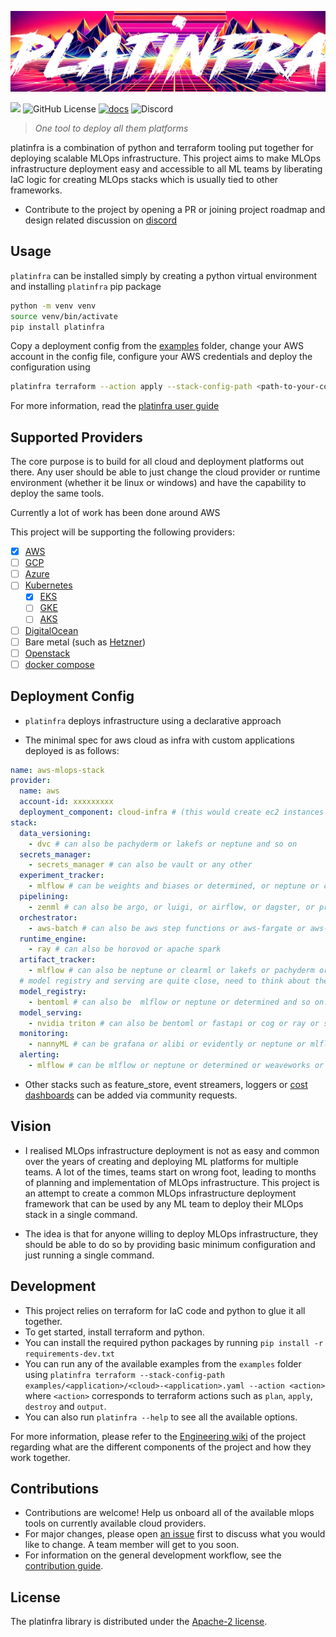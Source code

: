 ![Banner Logo](docs/_images/platinfra-logo.png)

[![](https://img.shields.io/pypi/v/platinfra)](https://pypi.org/project/platinfra)
![GitHub License](https://img.shields.io/github/license/platinfra/platinfra?color=orange)
[![docs](https://img.shields.io/badge/docs-latest-orange)](https://platinfra.github.io/)
![Discord](https://img.shields.io/discord/1199078513463009321?color=orange)

> _One tool to deploy all them platforms_

platinfra is a combination of python and terraform tooling put together for deploying scalable MLOps infrastructure. This project aims to make MLOps infrastructure deployment easy and accessible to all ML teams by liberating IaC logic for creating MLOps stacks which is usually tied to other frameworks.

- Contribute to the project by opening a PR or joining project roadmap and design related discussion on [discord](https://discord.gg/P49NPVNj)

## Usage

`platinfra` can be installed simply by creating a python virtual environment and installing `platinfra` pip package
```bash
python -m venv venv
source venv/bin/activate
pip install platinfra
```

Copy a deployment config from the [examples](https://github.com/platinfra/platinfra/tree/b6a753160d9841c522f661261a5eb569ee923608/examples) folder, change your AWS account in the config file, configure your AWS credentials and deploy the configuration using

```bash
platinfra terraform --action apply --stack-config-path <path-to-your-config>
```

For more information, read the [platinfra user guide](https://platinfra.github.io/user_guide/how_platinfra_works/)

## Supported Providers

The core purpose is to build for all cloud and deployment platforms out there. Any user should be able to just change the cloud provider or runtime environment (whether it be linux or windows) and have the capability to deploy the same tools.

Currently a lot of work has been done around AWS

This project will be supporting the following providers:
- [x] [AWS](https://aws.amazon.com/)
- [ ] [GCP](https://cloud.google.com/)
- [ ] [Azure](https://azure.microsoft.com/en-us)
- [ ] [Kubernetes](https://kubernetes.io/)
  - [x] [EKS](https://aws.amazon.com/eks/)
  - [ ] [GKE](https://cloud.google.com/kubernetes-engine)
  - [ ] [AKS](https://azure.microsoft.com/en-us/products/kubernetes-service)
- [ ] [DigitalOcean](https://www.digitalocean.com/)
- [ ] Bare metal (such as [Hetzner](https://www.hetzner.com/de))
- [ ] [Openstack](https://www.openstack.org/)
- [ ] [docker compose](https://docs.docker.com/compose/)

## Deployment Config

- `platinfra` deploys infrastructure using a declarative approach

- The minimal spec for aws cloud as infra with custom applications deployed is as follows:

```yaml
name: aws-mlops-stack
provider:
  name: aws
  account-id: xxxxxxxxx
  deployment_component: cloud-infra # (this would create ec2 instances and then deploy applications on it)
stack:
  data_versioning:
    - dvc # can also be pachyderm or lakefs or neptune and so on
  secrets_manager:
    - secrets_manager # can also be vault or any other
  experiment_tracker:
    - mlflow # can be weights and biases or determined, or neptune or clearml and so on...
  pipelining:
    - zenml # can also be argo, or luigi, or airflow, or dagster, or prefect or flyte or kubeflow and so on...
  orchestrator:
    - aws-batch # can also be aws step functions or aws-fargate or aws-eks or azure-aks and so on...
  runtime_engine:
    - ray # can also be horovod or apache spark
  artifact_tracker:
    - mlflow # can also be neptune or clearml or lakefs or pachyderm or determined or wandb and so on...
  # model registry and serving are quite close, need to think about them...
  model_registry:
    - bentoml # can also be  mlflow or neptune or determined and so on...
  model_serving:
    - nvidia triton # can also be bentoml or fastapi or cog or ray or seldoncore or tf serving
  monitoring:
    - nannyML # can be grafana or alibi or evidently or neptune or mlflow or prometheus or weaveworks and so on...
  alerting:
    - mlflow # can be mlflow or neptune or determined or weaveworks or prometheus or grafana and so on...
```

- Other stacks such as feature_store, event streamers, loggers or [cost dashboards](https://www.nebuly.com/) can be added via community requests.

## Vision

- I realised MLOps infrastructure deployment is not as easy and common over the years of creating and deploying ML platforms for multiple teams. A lot of the times, teams start on wrong foot, leading to months of planning and implementation of MLOps infrastructure. This project is an attempt to create a common MLOps infrastructure deployment framework that can be used by any ML team to deploy their MLOps stack in a single command.

- The idea is that for anyone willing to deploy MLOps infrastructure, they should be able to do so by providing basic minimum configuration and just running a single command.

## Development

- This project relies on terraform for IaC code and python to glue it all together.
- To get started, install terraform and python.
- You can install the required python packages by running `pip install -r requirements-dev.txt`
- You can run any of the available examples from the `examples` folder using `platinfra terraform --stack-config-path examples/<application>/<cloud>-<application>.yaml --action <action>` where `<action>` corresponds to terraform actions such as `plan`, `apply`, `destroy` and `output`.
- You can also run `platinfra --help` to see all the available options.

For more information, please refer to the [Engineering wiki](https://platinfra.github.io/) of the project regarding what are the different components of the project and how they work together.

## Contributions

- Contributions are welcome! Help us onboard all of the available mlops tools on currently available cloud providers.
- For major changes, please open [an issue](https://github.com/platinfra/platinfra/issues) first to discuss what you would like to change. A team member will get to you soon.
- For information on the general development workflow, see the [contribution guide](CONTRIBUTING.md).


## License

The platinfra library is distributed under the [Apache-2 license](https://github.com/platinfra/platinfra/blob/main/LICENSE).
